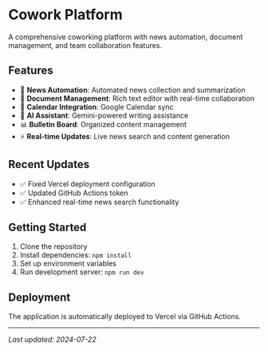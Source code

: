 # Cowork Platform

A comprehensive coworking platform with news automation, document management, and team collaboration features.

## Features

- 📰 **News Automation**: Automated news collection and summarization
- 📝 **Document Management**: Rich text editor with real-time collaboration
- 📅 **Calendar Integration**: Google Calendar sync
- 🤖 **AI Assistant**: Gemini-powered writing assistance
- 📊 **Bulletin Board**: Organized content management
- ⚡ **Real-time Updates**: Live news search and content generation

## Recent Updates

- ✅ Fixed Vercel deployment configuration
- ✅ Updated GitHub Actions token
- ✅ Enhanced real-time news search functionality

## Getting Started

1. Clone the repository
2. Install dependencies: `npm install`
3. Set up environment variables
4. Run development server: `npm run dev`

## Deployment

The application is automatically deployed to Vercel via GitHub Actions.

---

*Last updated: 2024-07-22* 